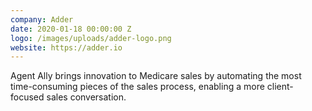 ```yaml
---
company: Adder
date: 2020-01-18 00:00:00 Z
logo: /images/uploads/adder-logo.png
website: https://adder.io
---
```

Agent Ally brings innovation to Medicare sales by automating the most time-consuming pieces of the sales process, enabling a more client-focused sales conversation.